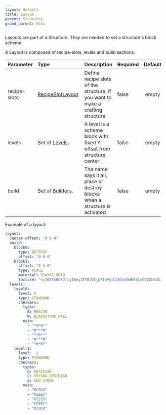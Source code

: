 ```yaml
---
layout: default
title: Layout
parent: Structory
grand_parent: Wiki
---
```



Layouts are part of a Structure. They are needed to set a structure's block scheme.

A Layout is composed of recipe-slots, levels and build sections.



| Parameter    | Type                                                                                       | Description                                                                    | Required | Default |
|:-------------|:-------------------------------------------------------------------------------------------|:-------------------------------------------------------------------------------|:---------|:-------:|
| recipe-slots | [RecipeSlotLayout]({{site.baseurl}}/docs/wiki/structory/structures/recipeslotlayout.html). | Define recipe slots of the structure, if you want to make a crafting structure | false    |  empty  |
| levels       | Set of [Levels]({{site.baseurl}}/docs/wiki/structory/structures/level.html).               | A level is a scheme block with fixed Y offset from structure center.           | false    |  empty  |
| build        | Set of [Builders]({{site.baseurl}}/docs/wiki/structory/structures/builder.html).           | The name says it all, place or destroy blocks when a structure is activated    | false    |  empty  |



Example of a layout:
```yaml
layout:
  center-offset: "0 0 0"
  build:
    block0:
      type: DESTROY
      offset: "0 0 0"
    block1:
      offset: "0 1 0"
      type: PLACE
      material: PLAYER_HEAD
      texture: "eyJ0ZXh0dXJlcyI6eyJTS0lOIjp7InVybCI6Imh0dHA6Ly90ZXh0dXJlcy5taW5lY3JhZnQubmV0L3RleHR1cmUvZGQzZWNlNTdmODYyZmUxNGIxZmVkY2Y4Zjc5NmNmMzE3NGU5MGNhY2ZiMDIwYTIxYjU5OWY4NDE2N2E2NjVkNyJ9fX0="
  levels:
    level0:
      level: 0
      type: STANDARD
      checkers:
        types:
          B: BEACON
          W: BLACKSTONE_WALL
        main:
          - "*W*W*"
          - "W***W"
          - "**B**"
          - "W***W"
          - "*W*W*"
    level-1:
      level: -1
      type: STANDARD
      checkers:
        types:
          O: OBSIDIAN
          C: CRYING_OBSIDIAN
          E: END_STONE
        main:
          - "OCOCO"
          - "CEEEC"
          - "OEEEO"
          - "CEEEC"
          - "OCOCO"
```